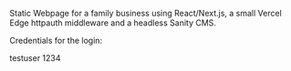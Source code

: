 Static Webpage for a family business using React/Next.js, a small Vercel Edge httpauth middleware and a headless Sanity CMS.

Credentials for the login: 

testuser
1234
